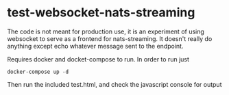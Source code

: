 # test-websocket-nats-streaming

The code is not meant for production use, it is an experiment of using websocket to serve as a frontend for nats-streaming. It doesn't really do anything except echo whatever message sent to the endpoint.

Requires docker and docket-compose to run. In order to run just

```
docker-compose up -d
```

Then run the included test.html, and check the javascript console for output
